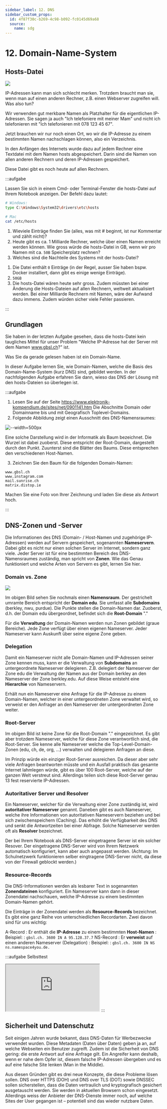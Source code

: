 ```yaml
---
sidebar_label: 12. DNS
sidebar_custom_props:
  id: 4f87f30c-b269-4c98-b092-fc0145d69a68
  source:
    name: sdg
---
```


# 12. Domain-Name-System

## Hosts-Datei

<div className="float-right">

![](images/telefonbuch.jpg)

</div>

IP-Adressen kann man sich schlecht merken. Trotzdem braucht man sie, wenn man auf einen anderen Rechner, z.B. einen Webserver zugreifen will. Was also tun?

Wir verwenden gut merkbare Namen als Platzhalter für die eigentlichen IP-Adressen. Sie sagen ja auch "Ich telefoniere mit meiner Mam" und nicht ich telefonieren mit "Ich telefonieren mit 078 123 45 67".

Jetzt brauchen wir nur noch einen Ort, wo wir die IP-Adresse zu einem bestimmten Namen nachschlagen können, also ein Verzeichnis.

In den Anfängen des Internets wurde dazu auf jedem Rechner eine Textdatei mit dem Namen hosts abgespeichert. Darin sind die Namen von allen anderen Rechnern und deren IP-Adressen gespeichert.

Diese Datei gibt es noch heute auf allen Rechnern.

:::aufgabe
<Answer type="state" webKey="8cfeb298-ead4-4c6a-84b9-7e041d723dc2" />

Lassen Sie sich in einem Cmd- oder Terminal-Fenster die hosts-Datei auf Ihrem Notebook anzeigen. Der Befehl dazu lautet:
```bash
# Windows: 
type C:\Windows\System32\drivers\etc\hosts

# Mac
cat /etc/hosts
```

1. Wieviele Einträge finden Sie (alles, was mit # beginnt, ist nur Kommentar und zählt nicht)?
2. Heute gibt es ca. 1 Milliarde Rechner, welche über einen Namen erreicht werden können. Wie gross würde die hosts-Datei in GB, wenn wir pro Namen mit ca. `50B` Speicherplatz rechnen?
3. Welches sind die Nachteile des Systems mit der hosts-Datei?

<Answer type="text" webKey="0c35a41f-453c-4349-95af-cbbe314fb5fb" />
<Solution webKey="767ed998-c49e-4c90-aa89-b08016ba2bfc">

1. Die Datei enthält `0` Einträge (in der Regel, ausser Sie haben bspw. Docker installiert, dann gibt es einige wenige Einträge).
2. `50GB`
3. Die hosts-Datei wären heute sehr gross. Zudem müssten bei einer Änderung die Hosts-Dateien auf allen Rechnern, weltweit aktualisiert werden. Bei einer Milliarde Rechnern mit Namen, wäre der Aufwand dazu immens. Zudem würden sicher viele Fehler passieren.

</Solution>
:::

## Grundlagen

Sie haben in der letzten Aufgabe gesehen, dass die hosts-Datei kein taugliches Mittel für unser Problem "Welche IP-Adresse hat der Server mit dem Namen www.gbsl.ch?" ist.

Was Sie da gerade gelesen haben ist ein Domain-Name.

In dieser Aufgabe lernen Sie, wie Domain-Namen, welche die Basis des Domain-Name-System (kurz DNS) sind, gebildet werden. In der nachfolgenden Aufgabe erfahren Sie dann, wieso das DNS der Lösung mit den hosts-Dateien so überlegen ist.

:::aufgabe
<Answer type="state" webKey="71e000e8-035c-477f-98ec-983b1e96d52e" />

1. Lesen Sie auf der Seite https://www.elektronik-kompendium.de/sites/net/0901141.htm Die Abschnitte Domain oder Domainname bis und mit Geografisch Toplevel-Domains.
2. Folgende Abbildung zeigt einen Ausschnitt des DNS-Namensraumes:

  ![--width=500px](images/dns-schema.png)

  Eine solche Darstellung wird in der Informatik als Baum bezeichnet. Die Wurzel ist dabei zuoberst. Diese entspricht der Root-Domain, dargestellt durch den Punkt. Zuunterst sind die Blätter des Baums. Diese entsprechen den verschiedenen Host-Namen.

3. Zeichnen Sie den Baum für die folgenden Domain-Namen:

```
www.gbsl.ch
www.instagram.com
mail.sunrise.ch
matrix.distop.ie
```
Machen Sie eine Foto von Ihrer Zeichnung und laden Sie diese als Antwort hoch.

<Answer type="text" webKey="d755ca0c-b7ff-4002-b0b8-d3565c7ac6eb" />
:::

## DNS-Zonen und -Server

Die Informationen des DNS (Domain- / Host-Namen und zugehörige IP-Adressen) werden auf Servern gespeichert, sogenannten __Nameservern__. Dabei gibt es nicht nur einen solchen Server im Internet, sondern ganz viele. Jeder Server ist für eine bestimmten Bereich des DNS-Namensraumes zuständig, man spricht von __Zonen__. Wie das Genau funktioniert und welche Arten von Servern es gibt, lernen Sie hier.

### Domain vs. Zone

![](images/dns-zonen.gif)

Im obigen Bild sehen Sie nochmals einen __Namensraum__. Der gestrichelt umramte Bereich entspricht der __Domain edu__. Sie umfasst alle __Subdomains__ (berkley, nwu, purdue). Die Punkte stellen die Domain-Namen dar. Zuoberst, d.h. der Domain edu übergeordnet, befindet sich die __Root-Domain__ "."

Für die __Verwaltung__ der Domain-Namen werden nun Zonen gebildet (graue Bereiche). Jede Zone verfügt über einen eigenen Nameserver. Jeder Nameserver kann Auskunft über seine eigene Zone geben.

### Delegation
Damit ein Nameserver nicht alle Domain-Namen und IP-Adressen seiner Zone kennen muss, kann er die Verwaltung von __Subdomains__ an untergeordnete Nameserver delegieren. Z.B. delegiert der Nameserver der Zone edu die Verwaltung der Namen aus der Domain berkley an den Nameserver der Zone berkley.edu. Auf diese Weise entsteht eine __Hierarchie__ von Nameservern.

Erhält nun ein Nameserver eine Anfrage für die IP-Adresse zu einem Domain-Namen, welcher in einer untergeordneten Zone verwaltet wird, so verweist er den Anfrager an den Nameserver der untergeordneten Zone weiter.

### Root-Server
Im obigen Bild ist keine Zone für die Root-Domain "." eingezeichnet. Es gibt aber trotzdem Nameserver, welche für diese Zone verantwortlich sind, die Root-Server. Sie kenne alle Nameserver welche die Top-Level-Domain-Zonen (edu, ch, de, org, ...) verwalten und delegieren Anfragen an diese.

Im Prinzip würde ein einziger Root-Server ausreichen. Da dieser aber sehr viele Anfragen beantworten müsste und ein Ausfall praktisch das gesamte Internet lahmlegen würde, gibt es über 100 Root-Server, welche auf der ganzen Welt verstreut sind. Allerdings teilen sich diese Root-Server genau 13 fest reservierte IP-Adressen.

### Autoritativer Server und Resolver
Ein Nameserver, welcher für die Verwaltung einer Zone zuständig ist, wird __autoritativer Nameserver__ genannt. Daneben gibt es auch Nameserver, welche ihre Informationen von autoritativen Nameservern beziehen und bei sich zwischenspeichern (Caching). Das erhöht die Verfügbarkeit des DNS und senkt die Antwortzeiten bei einer Abfrage. Solche Nameserver werden oft als __Resolver__ bezeichnet.

Der bei Ihrem Notebook als DNS-Server eingetragene Server ist ein solcher Resover. Der eingetragene DNS-Server wird von Ihrem Netzwerk automatisch konfiguriert, kann aber auch angepasst werden. (Achtung: Im Schulnetzwerk funktionieren selber eingtragene DNS-Server nicht, da diese von der Firewall geblockt werden.)

### Resource-Records
Die DNS-Informationen werden als lesbarer Text in sogenannten __Zonendateinen__ konfiguriert. Ein Nameserver kann dann in dieser Zonendatei nachschauen, welche IP-Adresse zu einem bestimmten Domain-Namen gehört.

Die Einträge in der Zonendatei werden als __Resource-Records__ bezeichnet. Es gibt eine ganz Reihe von unterschiedlichen Recordarten. Zwei davon sind für uns wichtig:

A-Record
: Er enthält die **IP-Adresse** zu einem bestimmten **Host-Namen**
: Beispiel:
: `gbsl.ch. 3600 IN A 95.128.37.7`
NS-Record
: Er **verweist** auf einen anderen Nameserver (Delegation)
: Beispiel:
: `gbsl.ch. 3600 IN NS ns.namespace4you.de.`


:::aufgabe Selbsttest
<Answer type="state" webKey="89c880ef-e046-40d0-8007-7f9542306cf1" />


<iframe src="https://learningapps.org/watch?v=pafu9joyk22" style={{border:'0px',width:'100%',height:'500px'}} allowFullScreen="true" webkitallowfullscreen="true" mozallowfullscreen="true"></iframe>

<Answer type="text" webKey="976dbb72-ae3a-4b38-8892-7bd17dc1c773" />
:::

## Sicherheit und Datenschutz

Seit einigen Jahren wurde bekannt, dass DNS-Daten für Werbezwecke verwendet wurden. Diese Metadaten (Daten über Daten) geben ja an, auf welche Webseiten ein Benutzer zugreift. Zudem ist die Sicherheit von DNS gering: die erste Antwort auf eine Anfrage gilt. Ein Angreifer kann deshalb, wenn er nahe dem Opfer ist, diesem falsche IP-Adressen übergeben und es auf eine falsche Site lenken (Man in the Middle).

Aus diesen Gründen gibt es drei neue Konzepte, die diese Probleme lösen sollen. DNS over HTTPS (DOH) und DNS over TLS (DOT) sowie DNSSEC sollen sicherstellen, dass die Daten vertraulich und kryptografisch gesichert ausgetauscht werden. Sie werden in aktuellen Browsern schon eingesetzt. Allerdings weiss der Anbieter der DNS-Dienste immer noch, auf welche Sites der User gegangen ist – potentiell sind das wieder nutzbare Daten.
